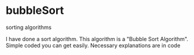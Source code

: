 # bubbleSort
sorting algorithms


I have done a sort algorithm. This algorithm is a "Bubble Sort Algorithm".
Simple coded you can get easily. Necessary explanations are in code  
